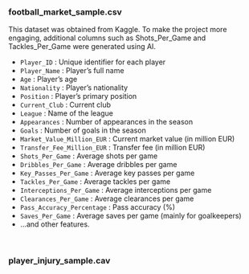 ### football_market_sample.csv 

This dataset was obtained from Kaggle. To make the project more engaging, additional columns such as Shots_Per_Game and Tackles_Per_Game were generated using AI.

- `Player_ID` : Unique identifier for each player  
- `Player_Name` : Player’s full name  
- `Age` : Player’s age  
- `Nationality` : Player’s nationality  
- `Position` : Player’s primary position  
- `Current_Club` : Current club  
- `League` : Name of the league  
- `Appearances` : Number of appearances in the season  
- `Goals` : Number of goals in the season  
- `Market_Value_Million_EUR` : Current market value (in million EUR)  
- `Transfer_Fee_Million_EUR` : Transfer fee (in million EUR)  
- `Shots_Per_Game` : Average shots per game  
- `Dribbles_Per_Game` : Average dribbles per game  
- `Key_Passes_Per_Game` : Average key passes per game  
- `Tackles_Per_Game` : Average tackles per game  
- `Interceptions_Per_Game` : Average interceptions per game  
- `Clearances_Per_Game` : Average clearances per game  
- `Pass_Accuracy_Percentage` : Pass accuracy (%)  
- `Saves_Per_Game` : Average saves per game (mainly for goalkeepers)
- ...and other features.

<br/> 

### player_injury_sample.cav




